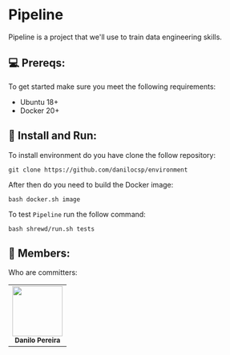 # Pipeline

Pipeline is a project that we'll use to train data engineering skills.

## 💻 Prereqs:

To get started make sure you meet the following requirements:

* Ubuntu 18+
* Docker 20+

## 🚀 Install and Run:

To install environment do you have clone the follow repository:

```
git clone https://github.com/danilocsp/environment
```

After then do you need to build the Docker image:

```
bash docker.sh image
```

To test `Pipeline` run the follow command:

```
bash shrewd/run.sh tests
```

## 🤝 Members:

Who are committers:

<table>
  <tr>
    <td align="center">
      <img src="https://avatars3.githubusercontent.com/u/90567353" width="100px;" /><br>
      <sub>
        <b>Danilo Pereira</b>
      </sub>
    </td>    
  </tr>
</table>
